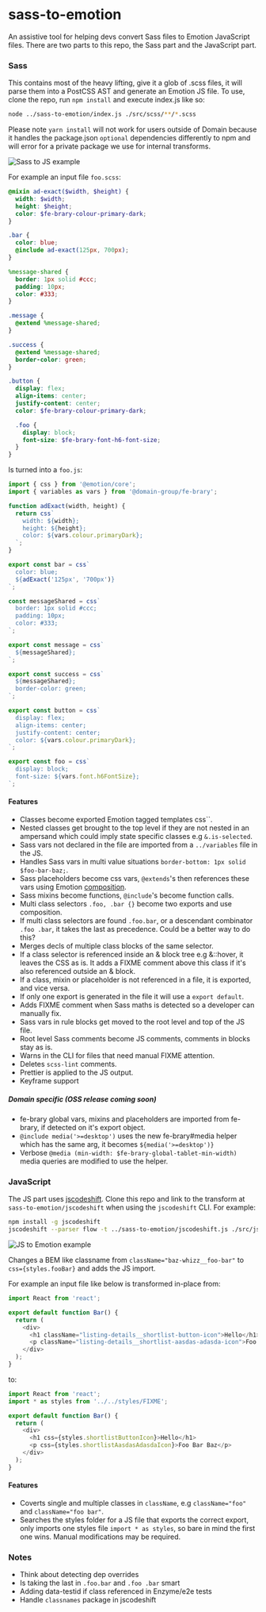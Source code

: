 # sass-to-emotion

An assistive tool for helping devs convert Sass files to Emotion JavaScript files. There are two parts to this repo, the Sass part and the JavaScript part.

### Sass

This contains most of the heavy lifting, give it a glob of .scss files, it will parse them into a
PostCSS AST and generate an Emotion JS file. To use, clone the repo, run `npm install` and
execute index.js like so:
```sh
node ../sass-to-emotion/index.js ./src/scss/**/*.scss
```

Please note `yarn install` will not work for users outside of Domain because
it handles the package.json `optional` dependencies differently to npm
and will error for a private package we use for internal transforms.

![Sass to JS example](https://media.giphy.com/media/82oklJW3X4lQx9show/giphy.gif)

For example an input file `foo.scss`:

```scss
@mixin ad-exact($width, $height) {
  width: $width;
  height: $height;
  color: $fe-brary-colour-primary-dark;
}

.bar {
  color: blue;
  @include ad-exact(125px, 700px);
}

%message-shared {
  border: 1px solid #ccc;
  padding: 10px;
  color: #333;
}

.message {
  @extend %message-shared;
}

.success {
  @extend %message-shared;
  border-color: green;
}

.button {
  display: flex;
  align-items: center;
  justify-content: center;
  color: $fe-brary-colour-primary-dark;

  .foo {
    display: block;
    font-size: $fe-brary-font-h6-font-size;
  }
}
```

Is turned into a `foo.js`:

```js
import { css } from '@emotion/core';
import { variables as vars } from '@domain-group/fe-brary';

function adExact(width, height) {
  return css`
    width: ${width};
    height: ${height};
    color: ${vars.colour.primaryDark};
  `;
}

export const bar = css`
  color: blue;
  ${adExact('125px', '700px')}
`;

const messageShared = css`
  border: 1px solid #ccc;
  padding: 10px;
  color: #333;
`;

export const message = css`
  ${messageShared};
`;

export const success = css`
  ${messageShared};
  border-color: green;
`;

export const button = css`
  display: flex;
  align-items: center;
  justify-content: center;
  color: ${vars.colour.primaryDark};
`;

export const foo = css`
  display: block;
  font-size: ${vars.font.h6FontSize};
`;

```

#### Features

- Classes become exported Emotion tagged templates css\`\`.
- Nested classes get brought to the top level if they are not nested in an ampersand which could imply state
specific classes e.g `&.is-selected`.
- Sass vars not declared in the file are imported from a `../variables` file in the JS.
- Handles Sass vars in multi value situations `border-bottom: 1px solid $foo-bar-baz;`.
- Sass placeholders become css vars, `@extends`'s then references these vars using Emotion
[composition](https://emotion.sh/docs/composition).
- Sass mixins become functions, `@include`'s become function calls.
- Multi class selectors `.foo, .bar {}` become two exports and use composition.
- If multi class selectors are found `.foo.bar`, or a descendant combinator `.foo .bar`, it takes the last as precedence.
Could be a better way to do this?
- Merges decls of multiple class blocks of the same selector.
- If a class selector is referenced inside an & block tree e.g &::hover,
it leaves the CSS as is. It adds a FIXME comment above this class if it's also
referenced outside an & block.
- If a class, mixin or placeholder is not referenced in a file, it is exported, and vice versa.
- If only one export is generated in the file it will use a `export default`.
- Adds FIXME comment when Sass maths is detected so a developer can manually fix.
- Sass vars in rule blocks get moved to the root level and top of the JS file.
- Root level Sass comments become JS comments, comments in blocks stay as is.
- Warns in the CLI for files that need manual FIXME attention.
- Deletes `scss-lint` comments.
- Prettier is applied to the JS output.
- Keyframe support

##### Domain specific (OSS release coming soon)
- fe-brary global vars, mixins and placeholders are imported from fe-brary, if detected on it's export object.
- `@include media('>=desktop')` uses the new fe-brary#media helper which has the same arg,
it becomes `${media('>=desktop')}`
- Verbose `@media (min-width: $fe-brary-global-tablet-min-width)` media queries are modified to use the helper.

### JavaScript

The JS part uses [jscodeshift](https://github.com/facebook/jscodeshift).
Clone this repo and link to the transform at `sass-to-emotion/jscodeshift` when using the `jscodeshift` CLI.
For example:

```sh
npm install -g jscodeshift
jscodeshift --parser flow -t ../sass-to-emotion/jscodeshift.js ./src/js
```

![JS to Emotion example](https://media.giphy.com/media/2xFzMpZAxinybFs4im/giphy.gif)

Changes a BEM like classname from `className="baz-whizz__foo-bar"` to `css={styles.fooBar}` and adds the JS import.

For example an input file like below is transformed in-place from:

```js
import React from 'react';

export default function Bar() {
  return (
    <div>
      <h1 className="listing-details__shortlist-button-icon">Hello</h1>
      <p className="listing-details__shortlist-aasdas-adasda-icon">Foo Bar Baz</p>
    </div>
  );
}
```

to:

```js
import React from 'react';
import * as styles from '../../styles/FIXME';

export default function Bar() {
  return (
    <div>
      <h1 css={styles.shortlistButtonIcon}>Hello</h1>
      <p css={styles.shortlistAasdasAdasdaIcon}>Foo Bar Baz</p>
    </div>
  );
}
```

#### Features

- Coverts single and multiple classes in `className`, e.g `className="foo"` and `className="foo bar"`.
- Searches the styles folder for a JS file that exports the correct export, only imports one styles file
`import * as styles`, so bare in mind the first one wins. Manual modifications may be required.

### Notes

- Think about detecting dep overrides
- Is taking the last in `.foo.bar` and `.foo .bar` smart
- Adding data-testid if class referenced in Enzyme/e2e tests
- Handle `classnames` package in jscodeshift

